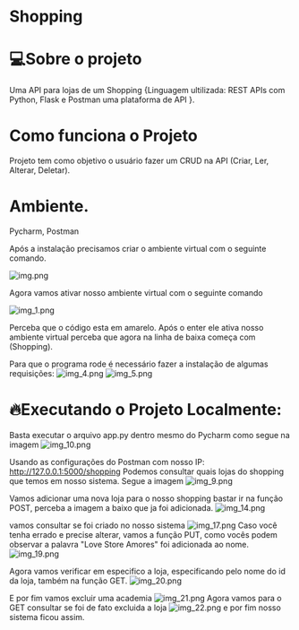 # Shopping

# 💻Sobre o projeto
Uma API para lojas de um Shopping {Linguagem ultilizada: REST APIs com Python, Flask e Postman uma plataforma de API }.

# Como funciona o Projeto
Projeto tem como objetivo o usuário fazer um CRUD na API (Criar, Ler, Alterar, Deletar).

# Ambiente.
Pycharm, Postman

Após a instalação precisamos criar o ambiente virtual com o seguinte comando.

![img.png](img.png)

Agora vamos ativar nosso ambiente virtual com o seguinte comando

![img_1.png](img_1.png)

Perceba que o código esta em amarelo. Após o enter ele ativa nosso ambiente virtual perceba que agora na linha de baixa começa com (Shopping).

Para que o programa rode é necessário fazer a instalação de algumas requisições:
![img_4.png](img_4.png)
![img_5.png](img_5.png)
 
# 🔥Executando o Projeto Localmente:

Basta executar o arquivo app.py dentro mesmo do Pycharm como segue na imagem
![img_10.png](img_10.png)

Usando as configurações do Postman com nosso IP: http://127.0.0.1:5000/shopping
Podemos consultar quais lojas do shopping que temos em nosso sistema. Segue a imagem
![img_9.png](img_9.png)

Vamos adicionar uma nova loja para o nosso shopping bastar ir na função POST, perceba a imagem a baixo que ja foi adicionada.
![img_14.png](img_14.png)

vamos consultar se foi criado no nosso sistema
![img_17.png](img_17.png)
Caso você tenha errado e precise alterar, vamos a função PUT, como vocês podem observar a palavra "Love Store Amores" foi adicionada ao nome.
![img_19.png](img_19.png)

Agora vamos verificar em especifico a loja, especificando pelo nome do id da loja, também na função GET.
![img_20.png](img_20.png)

E por fim vamos excluir uma academia
![img_21.png](img_21.png)
Agora vamos para o GET consultar se foi de fato excluida a loja
![img_22.png](img_22.png)
e por fim nosso sistema ficou assim.

